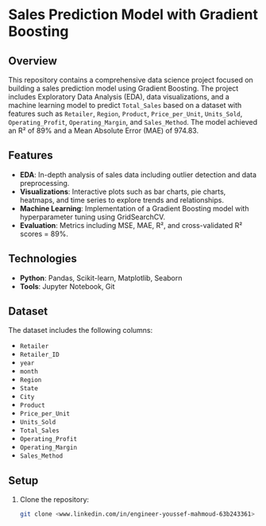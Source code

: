 # Sales Prediction Model with Gradient Boosting

## Overview
This repository contains a comprehensive data science project focused on building a sales prediction model using Gradient Boosting. The project includes Exploratory Data Analysis (EDA), data visualizations, and a machine learning model to predict `Total_Sales` based on a dataset with features such as `Retailer`, `Region`, `Product`, `Price_per_Unit`, `Units_Sold`, `Operating_Profit`, `Operating_Margin`, and `Sales_Method`. The model achieved an R² of 89% and a Mean Absolute Error (MAE) of 974.83.

## Features
- **EDA**: In-depth analysis of sales data including outlier detection and data preprocessing.
- **Visualizations**: Interactive plots such as bar charts, pie charts, heatmaps, and time series to explore trends and relationships.
- **Machine Learning**: Implementation of a Gradient Boosting model with hyperparameter tuning using GridSearchCV.
- **Evaluation**: Metrics including MSE, MAE, R², and cross-validated R² scores = 89%.

## Technologies
- **Python**: Pandas, Scikit-learn, Matplotlib, Seaborn
- **Tools**: Jupyter Notebook, Git

## Dataset
The dataset includes the following columns:
- `Retailer`
- `Retailer_ID`
- `year`
- `month`
- `Region`
- `State`
- `City`
- `Product`
- `Price_per_Unit`
- `Units_Sold`
- `Total_Sales`
- `Operating_Profit`
- `Operating_Margin`
- `Sales_Method`

## Setup
1. Clone the repository:
   ```bash
   git clone <www.linkedin.com/in/engineer-youssef-mahmoud-63b243361>
